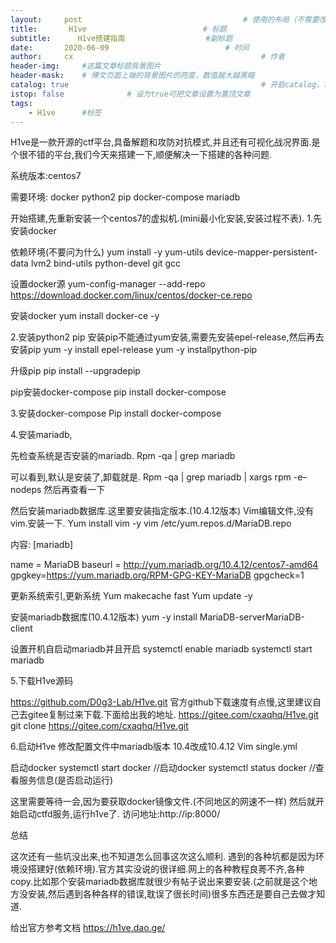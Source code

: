```yaml
---
layout:     post                                    # 使用的布局（不需要改）
title:       H1ve                          # 标题 
subtitle:      H1ve搭建指南                  #副标题
date:       2020-06-09                          # 时间
author:     cx                                          # 作者
header-img:     #这篇文章标题背景图片
header-mask:    # 博文页面上端的背景图片的亮度，数值越大越黑暗
catalog: true                                           # 开启catalog，将在博文侧边展示博文的结构
istop: false              # 设为true可把文章设置为置顶文章
tags:
    - H1ve      #标签
---
```



H1ve是一款开源的ctf平台,具备解题和攻防对抗模式,并且还有可视化战况界面.是个很不错的平台,我们今天来搭建一下,顺便解决一下搭建的各种问题.

系统版本:centos7

需要环境:
docker
python2 pip
docker-compose
mariadb

开始搭建,先重新安装一个centos7的虚拟机.(mini最小化安装,安装过程不表).
1.先安装docker

依赖环境(不要问为什么)
yum install -y yum-utils device-mapper-persistent-data lvm2 bind-utils python-devel git gcc

设置docker源
yum-config-manager --add-repo https://download.docker.com/linux/centos/docker-ce.repo

安装docker
yum install docker-ce -y

2.安装python2 pip
安装pip不能通过yum安装,需要先安装epel-release,然后再去安装pip
yum -y install epel-release
yum -y installpython-pip

升级pip
pip install --upgradepip

pip安装docker-compose
pip install docker-compose

3.安装docker-compose
Pip install docker-compose

4.安装mariadb,

先检查系统是否安装的mariadb.
Rpm -qa | grep mariadb

可以看到,默认是安装了,卸载就是.
Rpm -qa | grep mariadb | xargs rpm -e–nodeps
然后再查看一下

然后安装mariadb数据库.这里要安装指定版本.(10.4.12版本)
Vim编辑文件,没有vim.安装一下.
Yum install vim -y
vim /etc/yum.repos.d/MariaDB.repo

内容:
[mariadb]

name = MariaDB
baseurl = http://yum.mariadb.org/10.4.12/centos7-amd64
gpgkey=https://yum.mariadb.org/RPM-GPG-KEY-MariaDB
gpgcheck=1

更新系统索引,更新系统
Yum makecache fast
Yum update -y

安装mariadb数据库(10.4.12版本)
yum -y install MariaDB-serverMariaDB-client

设置开机自启动mariadb并且开启
systemctl enable mariadb
systemctl start mariadb

5.下载H1ve源码

https://github.com/D0g3-Lab/H1ve.git
官方github下载速度有点慢,这里建议自己去gitee复制过来下载.下面给出我的地址.
https://gitee.com/cxaqhq/H1ve.git
git clone https://gitee.com/cxaqhq/H1ve.git

6.启动H1ve
修改配置文件中mariadb版本 10.4改成10.4.12
Vim single.yml

启动docker
systemctl start docker //启动docker
systemctl status docker //查看服务信息(是否启动运行)

这里需要等待一会,因为要获取docker镜像文件.(不同地区的网速不一样)
然后就开始启动ctfd服务,运行h1ve了.
访问地址:http://ip:8000/

总结

这次还有一些坑没出来,也不知道怎么回事这次这么顺利.
遇到的各种坑都是因为环境没搭建好(依赖环境).官方其实没说的很详细.网上的各种教程良莠不齐,各种copy.比如那个安装mariadb数据库就很少有帖子说出来要安装.(之前就是这个地方没安装,然后遇到各种各样的错误,耽误了很长时间)很多东西还是要自己去做才知道.

给出官方参考文档   https://h1ve.dao.ge/











